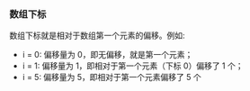 ### 数组下标
数组下标就是相对于数组第一个元素的偏移。例如:
* i = 0: 偏移量为 0，即无偏移，就是第一个元素；
* i = 1: 偏移量为 1，即相对于第一个元素（下标 0）偏移了 1 个；
* i = 5: 偏移量为 5，即相对于第一个元素偏移了 5 个
